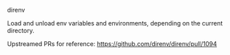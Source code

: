 direnv

Load and unload env variables and environments, depending on the current directory.

Upstreamed PRs for reference:
https://github.com/direnv/direnv/pull/1094
